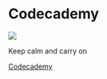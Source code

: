 <!DOCTYPE html>
<html>
    <head>
        <title>Hustle Hard</title>
    </head>
<body>
    <h1>Codecademy</h1>
    <a href="http://www.codecademy.com/"><img src="http://cdn-production.codecademy.com/assets/logo/logo--dark-blue-bf11002ce1caecdfb9fec8d3286b8a8d.svg/"/></a>
    <p>Keep calm and carry on</p>
    <a href="http://www.codecademy.com/">Codecademy</a>
</body>    
</html>
